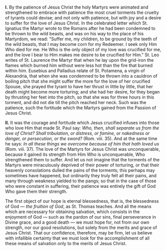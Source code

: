 
**I\.** By the patience of Jesus Christ the holy Martyrs were animated and strengthened to embrace with patience the most cruel torments the cruelty of tyrants could devise; and not only with patience, but with joy and a desire to suffer for the love of Jesus Christ. In the celebrated letter which St. Ignatius the Martyr wrote to the Romans after he had been condemned to be thrown to the wild beasts, and was on his way to the place of his Martyrdom, we read: \"Suffer me, my children, to be ground by the teeth of the wild beasts, that I may become corn for my Redeemer. I seek only Him Who died for me. He Who is the only object of my love was crucified for me, and the love I bear to Him makes me desire to be crucified for Him.\" St. Leo writes of St. Laurence the Martyr that when he lay upon the grid-iron the flames which burned him without were less hot than the fire that burned within him. Eusebius and Palladius relate of St. Potamena, a virgin of Alexandria, that when she was condemned to be thrown into a cauldron of boiling pitch that she might suffer the more for the love of her crucified Spouse, she prayed the tyrant to have her thrust in little by little, that her death might become more torturing; and she had her desire, for they began by thrusting her feet into the pitch, so that she was for three hours in this torment, and did not die till the pitch reached her neck. Such was the patience, such the fortitude which the Martyrs gained from the Passion of Jesus Christ.

**II\.** It was the courage and fortitude which Jesus crucified infuses into those who love Him that made St. Paul say: *Who, then, shall separate us from the love of Christ? Shall tribulation, or distress, or famine, or nakedness or danger, or persecution, or the sword?* (Rom. viii. 35). And at the same time he says: *In all these things we overcome because of him that hath loved us* (Rom. viii. 37). The love of the Martyrs for Jesus Christ was unconquerable, because it gained its strength from Him Who is unconquerable, Who strengthened them to suffer. And let us not imagine that the torments of the Martyrs were miraculously deprived of their power of torturing, or that their heavenly consolations dulled the pains of the torments; this perhaps may sometimes have happened, but ordinarily they truly felt all their pains, and many through weakness yielded to the pangs; so that in the case of those who were constant in suffering, their patience was entirely the gift of God Who gave them their strength.

The first object of our hope is eternal blessedness, that is, the blessedness of God — *the fruition of God*, as St. Thomas teaches. And all the means which are necessary for obtaining salvation, which consists in the enjoyment of God — such as the pardon of our sins, final perseverance in Divine grace, and a good death — we must hope for, not from our own strength, nor our good resolutions, but solely from the merits and grace of Jesus Christ. That our confidence, therefore, may be firm, let us believe with infallible certainty that we must look for the accomplishment of all these means of salvation only to the merits of Jesus Christ.

